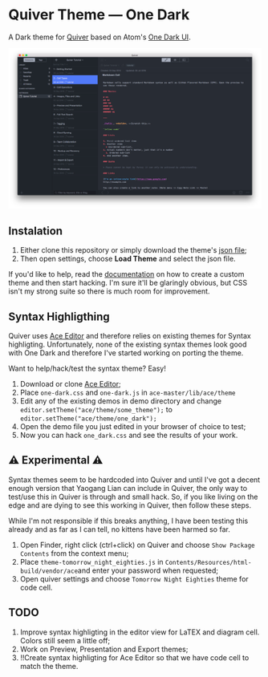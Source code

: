 # Quiver Theme — One Dark

A Dark theme for [Quiver](https://itunes.apple.com/app/quiver-programmers-notebook/id866773894?ls=1&mt=12&at=11l5Lz) based on Atom's [One Dark UI](https://github.com/atom/one-dark-ui).

![](Preview.png)

## Instalation

1. Either clone this repository or simply download the theme's [json file](https://raw.githubusercontent.com/pslobo/Quiver-Theme-Atom-One-Dark/master/Atom%20One%20Dark.json);
2. Then open settings, choose **Load Theme** and select the json file.


If you'd like to help, read the [documentation](https://github.com/HappenApps/Quiver/wiki/How-to-Design-a-Custom-Theme) on how to create a custom theme and then start hacking. I'm sure it'll be glaringly obvious, but CSS isn't my strong suite so there is much room for improvement.

## Syntax Highligthing
Quiver uses [Ace Editor](https://github.com/ajaxorg/ace) and therefore relies on existing themes for Syntax highligting. Unfortunately, none of the existing syntax themes look good with One Dark and therefore I've started working on porting the theme.

Want to help/hack/test the syntax theme? Easy!

1. Download or clone [Ace Editor](https://github.com/ajaxorg/ace);
2. Place `one-dark.css` and `one-dark.js` in `ace-master/lib/ace/theme`
3. Edit any of the existing demos in demo directory and change `editor.setTheme("ace/theme/some_theme");` to `editor.setTheme("ace/theme/one_dark");`
4. Open the demo file you just edited in your browser of choice to test;
5. Now you can hack `one_dark.css` and see the results of your work.

## ⚠️ Experimental ⚠️

Syntax themes seem to be hardcoded into Quiver and until I've got a decent enough version that Yaogang Lian can include in Quiver, the only way to test/use this in Quiver is through and small hack.
So, if you like living on the edge and are dying to see this working in Quiver, then follow these steps.

While I'm not responsible if this breaks anything, I have been testing this already and as far as I can tell, no kittens have been harmed so far.

1. Open Finder, right click (ctrl+click) on Quiver and choose `Show Package Contents` from the context menu;
2. Place `theme-tomorrow_night_eighties.js` in `Contents/Resources/html-build/vendor/ace`and enter your password when requested;
3. Open quiver settings and choose `Tomorrow Night Eighties` theme for code cell.


## TODO

1. Improve syntax highligting in the editor view for LaTEX and diagram cell. Colors still seem a little off;
2. Work on Preview, Presentation and Export themes;
3. !!Create syntax highligting for Ace Editor so that we have code cell to match the theme.
